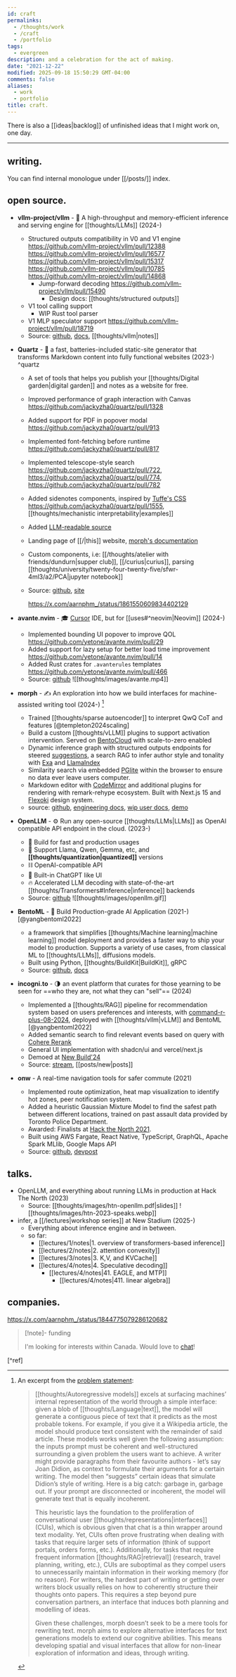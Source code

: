 ```yaml
---
id: craft
permalinks:
  - /thoughts/work
  - /craft
  - /portfolio
tags:
  - evergreen
description: and a celebration for the act of making.
date: "2021-12-22"
modified: 2025-09-18 15:50:29 GMT-04:00
comments: false
aliases:
  - work
  - portfolio
title: craft.
---
```


There is also a [[ideas|backlog]] of unfinished ideas that I might work on, one day.

---

## writing.

You can find internal monologue under [[/posts/]] index.

## open source.

- **vllm-project/vllm** - :seedling: A high-throughput and memory-efficient inference and serving engine for [[thoughts/LLMs]] (2024-)
  - Structured outputs compatibility in V0 and V1 engine https://github.com/vllm-project/vllm/pull/12388 https://github.com/vllm-project/vllm/pull/16577 https://github.com/vllm-project/vllm/pull/15317 https://github.com/vllm-project/vllm/pull/10785 https://github.com/vllm-project/vllm/pull/14868
    - Jump-forward decoding https://github.com/vllm-project/vllm/pull/15490
      - Design docs: [[thoughts/structured outputs]]
  - V1 tool calling support
    - WIP Rust tool parser
  - V1 MLP speculator support https://github.com/vllm-project/vllm/pull/18719
  - Source: [github](https://github.com/vllm-project/vllm), [docs](docs.vllm.ai), [[thoughts/vllm|notes]]

- **Quartz** - :seedling: a fast, batteries-included static-site generator that transforms Markdown content into fully functional websites (2023-) ^quartz
  - A set of tools that helps you publish your [[thoughts/Digital garden|digital garden]] and notes as a website for free.
  - Improved performance of graph interaction with Canvas https://github.com/jackyzha0/quartz/pull/1328
  - Added support for PDF in popover modal https://github.com/jackyzha0/quartz/pull/913
  - Implemented font-fetching before runtime https://github.com/jackyzha0/quartz/pull/817
  - Implemented telescope-style search https://github.com/jackyzha0/quartz/pull/722, https://github.com/jackyzha0/quartz/pull/774, https://github.com/jackyzha0/quartz/pull/782
  - Added sidenotes components, inspired by [Tuffe's CSS](https://edwardtufte.github.io/tufte-css/) https://github.com/jackyzha0/quartz/pull/1555, [[thoughts/mechanistic interpretability|examples]]
  - Added [LLM-readable source](https://x.com/aarnphm_/status/1857955302110376342)
  - Landing page of [[/|this]] website, [morph's documentation](https://engineering.morph-editor.app)
  - Custom components, i.e: [[/thoughts/atelier with friends/dundurn|supper club]], [[/curius|curius]], parsing [[thoughts/university/twenty-four-twenty-five/sfwr-4ml3/a2/PCA|jupyter notebook]]
  - Source: [github](https://github.com/jackyzha0/quartz), [site](https://quartz.jzhao.xyz/)

    https://x.com/aarnphm_/status/1861550609834402129

- **avante.nvim** - :mortar_board: [Cursor](https://www.cursor.com/) IDE, but for [[uses#^neovim|Neovim]] (2024-)
  - Implemented bounding UI popover to improve QOL https://github.com/yetone/avante.nvim/pull/29
  - Added support for lazy setup for better load time improvement https://github.com/yetone/avante.nvim/pull/14
  - Added Rust crates for `.avanterules` templates https://github.com/yetone/avante.nvim/pull/466
  - Source: [github](https://github.com/yetone/avante.nvim)
    ![[thoughts/images/avante.mp4]]

- **morph** - :writing_hand: An exploration into how we build interfaces for machine-assisted writing tool (2024-) [^morph]
  - Trained [[thoughts/sparse autoencoder]] to interpret QwQ CoT and features [@templeton2024scaling]
  - Build a custom [[thoughts/vLLM]] plugins to support activation intervention. Served on [BentoCloud](https://bentoml.com/cloud) with scale-to-zero enabled
  - Dynamic inference graph with structured outputs endpoints for steered [suggestions](https://github.com/aarnphm/morph/blob/cd5f916776273aea5d27c5ed08e300e3ca04a1f5/python/asteraceae/service.py#L748), a search RAG to infer author style and tonality with [Exa](https://exa.ai) and [LlamaIndex](https://www.llamaindex.ai/)
  - Similarity search via embedded [PGlite](https://pglite.dev/) within the browser to ensure no data ever leave users computer.
  - Markdown editor with [CodeMirror](https://codemirror.net/6/doc/manual.html) and additional plugins for rendering with remark-rehype ecosystem. Built with Next.js 15 and [Flexoki](https://stephango.com/flexoki) design system.
  - source: [github](https://github.com/aarnphm/morph), [engineering docs](https://engineering.morph-editor.app/), [wip user docs](https://docs.morph-editor.app), [demo](https://morph-editor.app)

- **OpenLLM** - :gear: Run any open-source [[thoughts/LLMs|LLMs]] as OpenAI compatible API endpoint in the cloud. (2023-)
  - 🔬 Build for fast and production usages
  - 🚂 Support Llama, Qwen, Gemma, etc, and **[[thoughts/quantization|quantized]]** versions
  - ⛓️ OpenAI-compatible API
  - 💬 Built-in ChatGPT like UI
  - 🔥 Accelerated LLM decoding with state-of-the-art [[thoughts/Transformers#Inference|inference]] backends
  - Source: [github](https://github.com/bentoml/openllm)
    ![[thoughts/images/openllm.gif]]

- **BentoML** - :bento: Build Production-grade AI Application (2021-) [@yangbentoml2022]
  - a framework that simplifies [[thoughts/Machine learning|machine learning]] model deployment and provides a faster way to ship your model to production. Supports a variety of use cases, from classical ML to [[thoughts/LLMs]], diffusions models.
  - Built using Python, [[thoughts/BuildKit|BuildKit]], gRPC
  - Source: [github](https://github.com/bentoml/bentoml), [docs](https://docs.bentoml.com)

- **incogni.to** - :last_quarter_moon: an event platform that curates for those yearning to be seen for ==who they are, not what they can "sell"== (2024)
  - Implemented a [[thoughts/RAG]] pipeline for recommendation system based on users preferences and interests, with [command-r-plus-08-2024](https://huggingface.co/CohereForAI/c4ai-command-r-plus), deployed with [[thoughts/vllm|vLLM]] and BentoML [@yangbentoml2022]
  - Added semantic search to find relevant events based on query with [Cohere Rerank](https://cohere.com/rerank)
  - General UI implementation with shadcn/ui and vercel/next.js
  - Demoed at [New Build'24](https://x.com/newsystems_/status/1828455648377327976)
  - Source: [stream](https://x.com/i/broadcasts/1OwxWNvzRejJQ), [[posts/new|posts]]

- **onw** - A real-time navigation tools for safer commute (2021)
  - Implemented route optimization, heat map visualization to identify hot zones, peer notification system.
  - Added a heuristic Gaussian Mixture Model to find the safest path between different locations, trained on past assault data provided by Toronto Police Department.
  - Awarded: Finalists at [Hack the North 2021](https://devpost.com/software/twogether).
  - Built using AWS Fargate, React Native, TypeScript, GraphQL, Apache Spark MLlib, Google Maps API
  - Source: [github](https://github.com/tiproad/omw), [devpost](https://devpost.com/software/twogether)

[^morph]:
    An excerpt from the [problem statement](https://engineering.morph-editor.app/ProblemStatementAndGoals/ProblemStatement):

    > [[thoughts/Autoregressive models]] excels at surfacing machines’ internal representation of the world through a simple interface: given a blob of [[thoughts/Language|text]], the model will generate a contiguous piece of text that it predicts as the most probable tokens. For example, if you give it a Wikipedia article, the model should produce text consistent with the remainder of said article. These models works well given the following assumption: the inputs prompt must be coherent and well-structured surrounding a given problem the users want to achieve. A writer might provide paragraphs from their favourite authors - let’s say Joan Didion, as context to formulate their arguments for a certain writing. The model then “suggests” certain ideas that simulate Didion’s style of writing. Here is a big catch: garbage in, garbage out. If your prompt are disconnected or incoherent, the model will generate text that is equally incoherent.
    >
    > This heuristic lays the foundation to the proliferation of conversational user [[thoughts/representations|interfaces]] (CUIs), which is obvious given that chat is a thin wrapper around text modality. Yet, CUIs often prove frustrating when dealing with tasks that require larger sets of information (think of support portals, orders forms, etc.). Additionally, for tasks that require frequent information [[thoughts/RAG|retrieval]] (research, travel planning, writing, etc.), CUIs are suboptimal as they compel users to unnecessarily maintain information in their working memory (for no reason). For writers, the hardest part of writing or getting over writers block usually relies on how to coherently structure their thoughts onto papers. This requires a step beyond pure conversation partners, an interface that induces both planning and modelling of ideas.
    >
    > Given these challenges, morph doesn’t seek to be a mere tools for rewriting text. morph aims to explore alternative interfaces for text generations models to extend our cognitive abilities. This means developing spatial and visual interfaces that allow for non-linear exploration of information and ideas, through writing.

## talks.

- OpenLLM, and everything about running LLMs in production at Hack The North (2023)
  - Source: [[thoughts/images/htn-openllm.pdf|slides]]
    ![[thoughts/images/htn-2023-speaks.webp]]
- infer, a [[/lectures|workshop series]] at New Stadium (2025-)
  - Everything about inference engine and in between.
  - so far:
    - [[lectures/1/notes|1. overview of transformers-based inference]]
    - [[lectures/2/notes|2. attention convexity]]
    - [[lectures/3/notes|3. K,V, and KVCache]]
    - [[lectures/4/notes|4. Speculative decoding]]
      - [[lectures/4/notes|41. EAGLE, and MTP]]
        - [[lectures/4/notes|411. linear algebra]]

## companies.

https://x.com/aarnphm_/status/1844775079286120682

> [!note]- funding
>
> I'm looking for interests within Canada. Would love to [chat](mailto:contact@aarnphm.xyz)!

[^ref]
